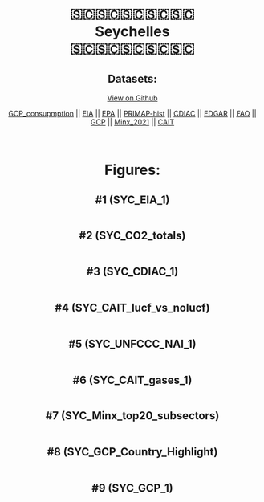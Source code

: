 
<center>
<h1 align="center">
🇸🇨🇸🇨🇸🇨🇸🇨🇸🇨
<br>
Seychelles
<br>
🇸🇨🇸🇨🇸🇨🇸🇨🇸🇨
</h1>
<h2>Datasets:</h2>
<p><a href="https://github.com/dquintani/GreenhouseData/tree/master/country_data/SYC_Seychelles/data">View on Github</a>
<br></p><p><a href="data/SYC_GCP_consupmption.csv">GCP_consupmption</a> || <a href="data/SYC_EIA.csv">EIA</a> || <a href="data/SYC_EPA.csv">EPA</a> || <a href="data/SYC_PRIMAP-hist.csv">PRIMAP-hist</a> || <a href="data/SYC_CDIAC.csv">CDIAC</a> || <a href="data/SYC_EDGAR.csv">EDGAR</a> || <a href="data/SYC_FAO.csv">FAO</a> || <a href="data/SYC_GCP.csv">GCP</a> || <a href="data/SYC_Minx_2021.csv">Minx_2021</a> || <a href="data/SYC_CAIT.csv">CAIT</a></p><p><br></p>
<h1>Figures:</h1><h2>#1 (SYC_EIA_1)</h2>
<p><img alt="" src="figures/SYC_EIA_1.png" /></p><h2>#2 (SYC_CO2_totals)</h2>
<p><img alt="" src="figures/SYC_CO2_totals.png" /></p><h2>#3 (SYC_CDIAC_1)</h2>
<p><img alt="" src="figures/SYC_CDIAC_1.png" /></p><h2>#4 (SYC_CAIT_lucf_vs_nolucf)</h2>
<p><img alt="" src="figures/SYC_CAIT_lucf_vs_nolucf.png" /></p><h2>#5 (SYC_UNFCCC_NAI_1)</h2>
<p><img alt="" src="figures/SYC_UNFCCC_NAI_1.png" /></p><h2>#6 (SYC_CAIT_gases_1)</h2>
<p><img alt="" src="figures/SYC_CAIT_gases_1.png" /></p><h2>#7 (SYC_Minx_top20_subsectors)</h2>
<p><img alt="" src="figures/SYC_Minx_top20_subsectors.png" /></p><h2>#8 (SYC_GCP_Country_Highlight)</h2>
<p><img alt="" src="figures/SYC_GCP_Country_Highlight.png" /></p><h2>#9 (SYC_GCP_1)</h2>
<p><img alt="" src="figures/SYC_GCP_1.png" /></p>